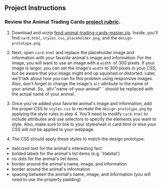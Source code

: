 ## Project Instructions

### Review the Animal Trading Cards <a href="https://review.udacity.com/#!/projects/7428479271/rubric" target="_blank">project rubric</a>.

1. Download and unzip <a href="https://github.com/udacity/fend-animal-trading-cards/archive/master.zip">fend-animal-trading-cards-master.zip</a>. Inside, you'll find `card.html`, `styles.css`, `placeholder.png`, and the `design-prototype.png`.

2. Next, open `card.html` and replace the placeholder image and information with your favorite animal's image and information. For the image, you will want to use an image with a `width `of 300 pixels. If your image is larger, you can set the image's `width` to 300 pixels in your CSS, but be aware that your image might end up squished or distorted. Later, we’ll talk about how you can fix this problem using responsive images. Also, don't forget to change the image's `alt` attribute to the name of your animal. So, `alt="name-of-your-animal"`` should be replaced with the actual name of your animal.

3. Once you've added your favorite animal's image and information, add the proper CSS to `styles.css` to recreate the `design-prototype.png` by applying the style rules in step 4. You’ll need to modify `card.html` to include attributes and use selectors to specify the elements you want to style. Also, make sure to link to your stylesheet in card.html or else your CSS will not be applied to your webpage.

4. The CSS should apply these styles to match the design prototype:
- italicized text for the animal's interesting fact
- bolded labels for the animal's list items (e.g. 'Habitat')
- no dots for the animal's list items
- border around the animal's name, image, and information
- border around the animal's information
- spacing between the animal's name, image, and information (you will need to use the property padding)
